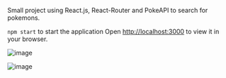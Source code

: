 Small project using React.js, React-Router and PokeAPI to search for pokemons.

`npm start` to start the application
Open [http://localhost:3000](http://localhost:3000) to view it in your browser.

![image](https://user-images.githubusercontent.com/83726056/205520659-285c7e2f-0484-4898-ade7-852a9f2cb15b.png)

![image](https://user-images.githubusercontent.com/83726056/205520704-f06475e0-0e2e-4abd-b1f3-746b332657b8.png)
